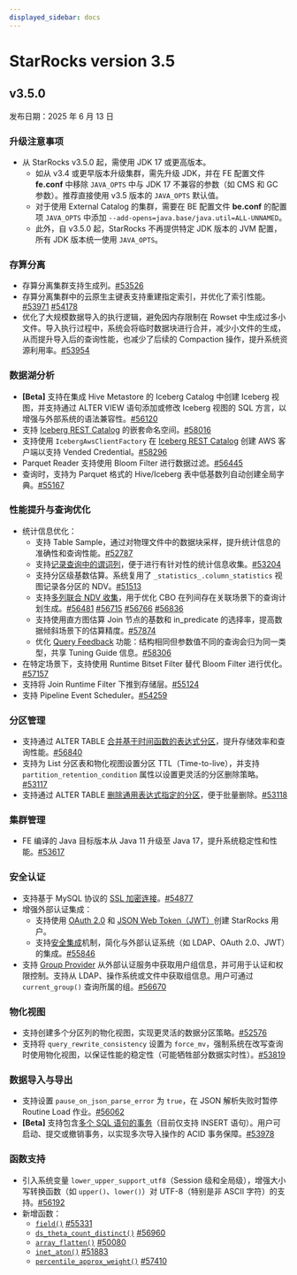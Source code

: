 ```yaml
---
displayed_sidebar: docs
---
```


# StarRocks version 3.5

## v3.5.0

发布日期：2025 年 6 月 13 日

### 升级注意事项

- 从 StarRocks v3.5.0 起，需使用 JDK 17 或更高版本。
  - 如从 v3.4 或更早版本升级集群，需先升级 JDK，并在 FE 配置文件 **fe.conf** 中移除 `JAVA_OPTS` 中与 JDK 17 不兼容的参数（如 CMS 和 GC 参数）。推荐直接使用 v3.5 版本的 `JAVA_OPTS` 默认值。
  - 对于使用 External Catalog 的集群，需要在 BE 配置文件 **be.conf** 的配置项 `JAVA_OPTS` 中添加 `--add-opens=java.base/java.util=ALL-UNNAMED`。
  - 此外，自 v3.5.0 起，StarRocks 不再提供特定 JDK 版本的 JVM 配置，所有 JDK 版本统一使用 `JAVA_OPTS`。

### 存算分离

- 存算分离集群支持生成列。[#53526](https://github.com/StarRocks/starrocks/pull/53526)
- 存算分离集群中的云原生主键表支持重建指定索引，并优化了索引性能。[#53971](https://github.com/StarRocks/starrocks/pull/53971) [#54178](https://github.com/StarRocks/starrocks/pull/54178)
- 优化了大规模数据导入的执行逻辑，避免因内存限制在 Rowset 中生成过多小文件。导入执行过程中，系统会将临时数据块进行合并，减少小文件的生成，从而提升导入后的查询性能，也减少了后续的 Compaction 操作，提升系统资源利用率。[#53954](https://github.com/StarRocks/starrocks/issues/53954)

### 数据湖分析

- **[Beta]** 支持在集成 Hive Metastore 的 Iceberg Catalog 中创建 Iceberg 视图，并支持通过 ALTER VIEW 语句添加或修改 Iceberg 视图的 SQL 方言，以增强与外部系统的语法兼容性。[#56120](https://github.com/StarRocks/starrocks/pull/56120)
- 支持 [Iceberg REST Catalog](https://docs.starrocks.io/zh/docs/data_source/catalog/iceberg/iceberg_catalog/#rest) 的嵌套命名空间。[#58016](https://github.com/StarRocks/starrocks/pull/58016)
- 支持使用 `IcebergAwsClientFactory` 在 [Iceberg REST Catalog](https://docs.starrocks.io/zh/docs/data_source/catalog/iceberg/iceberg_catalog/#rest) 创建 AWS 客户端以支持 Vended Credential。[#58296](https://github.com/StarRocks/starrocks/pull/58296)
- Parquet Reader 支持使用 Bloom Filter 进行数据过滤。[#56445](https://github.com/StarRocks/starrocks/pull/56445)
- 查询时，支持为 Parquet 格式的 Hive/Iceberg 表中低基数列自动创建全局字典。[#55167](https://github.com/StarRocks/starrocks/pull/55167)

### 性能提升与查询优化

- 统计信息优化：
  - 支持 Table Sample，通过对物理文件中的数据块采样，提升统计信息的准确性和查询性能。[#52787](https://github.com/StarRocks/starrocks/issues/52787)
  - 支持[记录查询中的谓词列](https://docs.starrocks.io/zh/docs/using_starrocks/Cost_based_optimizer/#predicate-column)，便于进行有针对性的统计信息收集。[#53204](https://github.com/StarRocks/starrocks/issues/53204)
  - 支持分区级基数估算。系统复用了 `_statistics_.column_statistics` 视图记录各分区的 NDV。[#51513](https://github.com/StarRocks/starrocks/pull/51513)
  - 支持[多列联合 NDV 收集](https://docs.starrocks.io/zh/docs/using_starrocks/Cost_based_optimizer/#%E5%A4%9A%E5%88%97%E8%81%94%E5%90%88%E7%BB%9F%E8%AE%A1%E4%BF%A1%E6%81%AF)，用于优化 CBO 在列间存在关联场景下的查询计划生成。[#56481](https://github.com/StarRocks/starrocks/pull/56481) [#56715](https://github.com/StarRocks/starrocks/pull/56715) [#56766](https://github.com/StarRocks/starrocks/pull/56766) [#56836](https://github.com/StarRocks/starrocks/pull/56836)
  - 支持使用直方图估算 Join 节点的基数和 in_predicate 的选择率，提高数据倾斜场景下的估算精度。[#57874](https://github.com/StarRocks/starrocks/pull/57874)
  - 优化 [Query Feedback](https://docs.starrocks.io/zh/docs/using_starrocks/query_feedback/) 功能：结构相同但参数值不同的查询会归为同一类型，共享 Tuning Guide 信息。[#58306](https://github.com/StarRocks/starrocks/pull/58306)
- 在特定场景下，支持使用 Runtime Bitset Filter 替代 Bloom Filter 进行优化。[#57157](https://github.com/StarRocks/starrocks/pull/57157)
- 支持将 Join Runtime Filter 下推到存储层。[#55124](https://github.com/StarRocks/starrocks/pull/55124)
- 支持 Pipeline Event Scheduler。[#54259](https://github.com/StarRocks/starrocks/pull/54259)

### 分区管理

- 支持通过 ALTER TABLE [合并基于时间函数的表达式分区](https://docs.starrocks.io/zh/docs/table_design/data_distribution/expression_partitioning/#%E8%A1%A8%E8%BE%BE%E5%BC%8F%E5%88%86%E5%8C%BA%E5%90%88%E5%B9%B6)，提升存储效率和查询性能。[#56840](https://github.com/StarRocks/starrocks/pull/56840)
- 支持为 List 分区表和物化视图设置分区 TTL（Time-to-live），并支持 `partition_retention_condition` 属性以设置更灵活的分区删除策略。[#53117](https://github.com/StarRocks/starrocks/issues/53117)
- 支持通过 ALTER TABLE [删除通用表达式指定的分区](https://docs.starrocks.io/zh/docs/sql-reference/sql-statements/table_bucket_part_index/ALTER_TABLE/#%E5%88%A0%E9%99%A4%E5%88%86%E5%8C%BA)，便于批量删除。[#53118](https://github.com/StarRocks/starrocks/pull/53118)

### 集群管理

- FE 编译的 Java 目标版本从 Java 11 升级至 Java 17，提升系统稳定性和性能。[#53617](https://github.com/StarRocks/starrocks/pull/53617)

### 安全认证

- 支持基于 MySQL 协议的 [SSL 加密连接](https://docs.starrocks.io/zh/docs/administration/user_privs/ssl_authentication/)。[#54877](https://github.com/StarRocks/starrocks/pull/54877)
- 增强外部认证集成：
  - 支持使用 [OAuth 2.0](https://docs.starrocks.io/zh/docs/administration/user_privs/authentication/oauth2_authentication/) 和 [JSON Web Token（JWT）](https://docs.starrocks.io/zh/docs/administration/user_privs/authentication/jwt_authentication/)创建 StarRocks 用户。
  - 支持[安全集成](https://docs.starrocks.io/zh/docs/administration/user_privs/authentication/security_integration/)机制，简化与外部认证系统（如 LDAP、OAuth 2.0、JWT）的集成。[#55846](https://github.com/StarRocks/starrocks/pull/55846)
- 支持 [Group Provider](https://docs.starrocks.io/zh/docs/administration/user_privs/group_provider/) 从外部认证服务中获取用户组信息，并可用于认证和权限控制。支持从 LDAP、操作系统或文件中获取组信息。用户可通过 `current_group()` 查询所属的组。[#56670](https://github.com/StarRocks/starrocks/pull/56670)

### 物化视图

- 支持创建多个分区列的物化视图，实现更灵活的数据分区策略。[#52576](https://github.com/StarRocks/starrocks/issues/52576)
- 支持将 `query_rewrite_consistency` 设置为 `force_mv`，强制系统在改写查询时使用物化视图，以保证性能的稳定性（可能牺牲部分数据实时性）。[#53819](https://github.com/StarRocks/starrocks/pull/53819)

### 数据导入与导出

- 支持设置 `pause_on_json_parse_error` 为 `true`，在 JSON 解析失败时暂停 Routine Load 作业。[#56062](https://github.com/StarRocks/starrocks/pull/56062)
- **[Beta]** 支持包含[多个 SQL 语句的事务](https://docs.starrocks.io/zh/docs/loading/SQL_transaction/)（目前仅支持 INSERT 语句）。用户可启动、提交或撤销事务，以实现多次导入操作的 ACID 事务保障。[#53978](https://github.com/StarRocks/starrocks/issues/53978)

### 函数支持

- 引入系统变量 `lower_upper_support_utf8`（Session 级和全局级），增强大小写转换函数（如 `upper()`、`lower()`）对 UTF-8（特别是非 ASCII 字符）的支持。[#56192](https://github.com/StarRocks/starrocks/pull/56192)
- 新增函数：
  - [`field()`](https://docs.starrocks.io/zh/docs/sql-reference/sql-functions/string-functions/field/) [#55331](https://github.com/StarRocks/starrocks/pull/55331)
  - [`ds_theta_count_distinct()`](https://docs.starrocks.io/zh/docs/sql-reference/sql-functions/aggregate-functions/ds_theta_count_distinct/) [#56960](https://github.com/StarRocks/starrocks/pull/56960)
  - [`array_flatten()`](https://docs.starrocks.io/zh/docs/sql-reference/sql-functions/array-functions/array_flatten/) [#50080](https://github.com/StarRocks/starrocks/pull/50080)
  - [`inet_aton()`](https://docs.starrocks.io/zh/docs/sql-reference/sql-functions/string-functions/inet_aton/) [#51883](https://github.com/StarRocks/starrocks/pull/51883)
  - [`percentile_approx_weight()`](https://docs.starrocks.io/zh/docs/sql-reference/sql-functions/aggregate-functions/percentile_approx_weight/) [#57410](https://github.com/StarRocks/starrocks/pull/57410)
